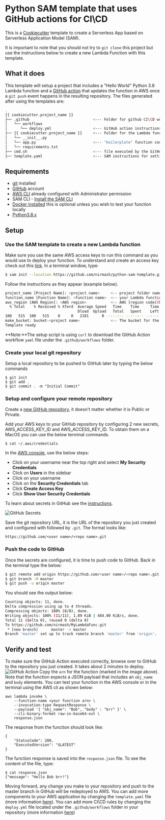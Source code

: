 # Python SAM template that uses GitHub actions for CI\CD

This is a [Cookiecutter](https://github.com/audreyr/cookiecutter) template to create a Serverless App based on Serverless Application Model (SAM).

It is important to note that you should not try to `git clone` this project but use the instructions below to create a new Lambda Function with this template. 

## What it does

This template will setup a project that includes a "Hello World" Python 3.8 Lambda function and a [GitHub action](https://github.com/features/actions) that updates the function in AWS once a `git push` event happens in the resulting repository. The files generated after using the templates are:

```bash
.
{{ cookiecutter.project_name }}
├── .github                             <--- Folder for github CI\CD workflow
│   └── workflows
│      └── deploy.yml                   <--- GitHub action instructions that runs upon a push to the master branch
├── {{ cookiecutter.project_name }}     <--- Folder for the Lambda function code
│   └── __init__.py
│   └── app.py                          <--- "boilerplate" function code
│   └── requirements.txt                
├── cmd.sh                              <--- file executed by the GitHub Action workflow when a push to master happens
├── template.yaml                       <--- SAM instructions for setting up and updating the function    
```

## Requirements
* [git](https://git-scm.com/downloads) installed
* [GitHub](https://github.com) account
* [AWS CLI](https://docs.aws.amazon.com/cli/latest/userguide/install-cliv2.html) already configured with Administrator permission 
* SAM CLI - [Install the SAM CLI](https://docs.aws.amazon.com/serverless-application-model/latest/developerguide/serverless-sam-cli-install.html)
* [Docker installed](https://www.docker.com/community-edition) this is optional unless you wish to test your function locally
* [Python3.8.x](https://www.python.org/downloads/)

## Setup 
### Use the SAM template to create a new Lambda function
Make sure you use the same AWS access keys to run this command as you would use to deploy your function. To understand and create an access key check out this [link](https://aws.amazon.com/premiumsupport/knowledge-center/create-access-key/).
In a terminal window, type:
```bash
$ sam init --location https://github.com/nirmash/python-sam-template.git
```
Follow the instructions as they appear (example below).
```bash
project_name [Project Name]: <project name>     <-- project folder name of your project and the CloudFormation stack in AWS
function_name [Function Name]: <function name>  <-- your Lambda function name 
aws_region [AWS Region]: <AWS region>           <-- AWS [region code](https://docs.aws.amazon.com/general/latest/gr/rande.html#regional-endpoints) for your function 
  % Total    % Received % Xferd  Average Speed   Time    Time     Time  Current
                                 Dload  Upload   Total   Spent    Left  Speed
100   515  100   515    0     0   2181      0 --:--:-- --:--:-- --:--:--  2182
make_bucket: bucket-<project name>              <-- The bucket for the function code
Template ready
```
**Note:**The setup script is using `curl` to download the GitHub Action workflow `yaml` file under the `.github/workflows` folder.

### Create your local git repository
Setup a local repository to be pushed to GitHub later by typing the below commands
```shell
$ git init
$ git add .
$ git commit . -m "Initial Commit"
```
### Setup and configure your remote repository
Create a [new GitHub repository](https://docs.github.com/en/enterprise/2.15/user/articles/create-a-repo), it doesn't matter whether it is Public or Private.

Add your AWS keys to your GitHub repository by configuring 2 new secrets, AWS_ACCESS_KEY_ID and AWS_ACCESS_KEY_ID. To obtain them on a MacOS you can use the below terminal commands.
```shell
$ cat ~/.aws/credentials
```
In the [AWS console](http://console.aws.amazon.com), use the below steps: 
* Click on your username near the top right and select **My Security Credentials**
* Click on **Users** in the sidebar
* Click on your username
* Click on the **Security Credentials** tab
* Click **Create Access Key**
* Click **Show User Security Credentials**

To learn about secrets in GitHub see the [instructions](https://docs.github.com/en/actions/configuring-and-managing-workflows/creating-and-storing-encrypted-secrets#creating-encrypted-secrets-for-a-repository).

![GitHub Secrets](https://raw.githubusercontent.com/nirmash/python-sam-template/master/github-secrets.jpg)

Save the git repository URL, it is the URL of the repository you just created and configured with followed by `.git`. The format looks like: 
```shell
https://github.com/<user name>/<repo name>.git
```

### Push the code to GitHub
Once the secrets are configured, it is time to push code to GitHub. Back in the terminal type the below: 
```bash
$ git remote add origin https://github.com/<user name>/<repo name>.git
$ git branch -M master
$ git push -u origin master
```
You should see the output below: 
```bash
Counting objects: 11, done.
Delta compression using up to 4 threads.
Compressing objects: 100% (8/8), done.
Writing objects: 100% (11/11), 1.89 KiB | 484.00 KiB/s, done.
Total 11 (delta 0), reused 0 (delta 0)
To https://github.com/nirmash/MyLambdaFunc.git
 * [new branch]      master -> master
Branch 'master' set up to track remote branch 'master' from 'origin'.
```

## Verify and test
To make sure the GitHub Action executed correctly, browse over to GitHub to the repository you just created. It takes about 2 minutes to deploy. 
![GitHub Action](https://raw.githubusercontent.com/nirmash/python-sam-template/master/github-workflow.jpg)
Copy the `arn` for the function (marked in the image above). Note that the function expects a JSON payload that includes an `obj_name` and `body` elements. 
You can test your function in the AWS console or in the terminal using the AWS cli as shown below:

```shell
aws lambda invoke \
    --function-name <your function arn> \
    --invocation-type RequestResponse \
    --payload '{ "obj_name": "Bob", "body" : "brr" }' \
    --cli-binary-format raw-in-base64-out \
    response.json
```
The response from the function should look like:

```shell
{
    "StatusCode": 200,
    "ExecutedVersion": "$LATEST"
}
```
The function response is saved into the `response.json` file. To see the content of the file, type:
```shell
$ cat response.json
{"message": "Hello Bob brr!"}
```
Moving forward, any change you make to your repository and push to the master branch in GitHub will be redeployed to AWS. You can add more components to your AWS application by changing the `template.yaml` file (more information [here](https://docs.aws.amazon.com/serverless-application-model/latest/developerguide/sam-specification-template-anatomy.html)). You can add more CI\CD rules by changing the `deploy.yml` file located under the `.github/workflows` folder in your repository (more information [here](https://docs.github.com/en/actions))
